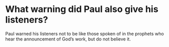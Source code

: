 # What warning did Paul also give his listeners?

Paul warned his listeners not to be like those spoken of in the prophets who hear the announcement of God’s work, but do not believe it.
